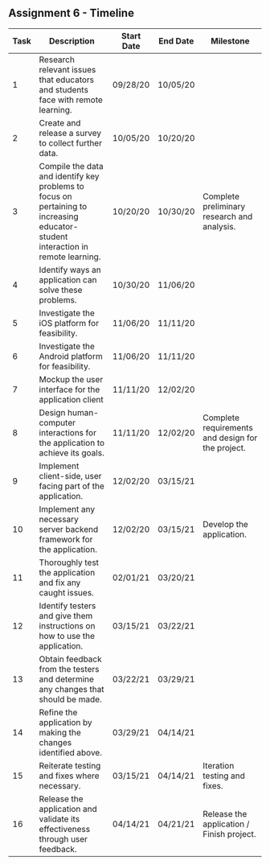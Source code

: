 ## Assignment 6 - Timeline
| Task | Description | Start Date | End Date | Milestone |
| --- | --- | --- | --- | --- |
| 1 | Research relevant issues that educators and students face with remote learning. | 09/28/20 | 10/05/20 |
| 2 | Create and release a survey to collect further data. | 10/05/20 | 10/20/20 |
| 3 | Compile the data and identify key problems to focus on pertaining to increasing educator-student interaction in remote learning. | 10/20/20 | 10/30/20 | Complete preliminary research and analysis. |
| 4 | Identify ways an application can solve these problems. | 10/30/20 | 11/06/20 |
| 5 | Investigate the iOS platform for feasibility. | 11/06/20 | 11/11/20 |
| 6 | Investigate the Android platform for feasibility. | 11/06/20 | 11/11/20 |
| 7 | Mockup the user interface for the application client | 11/11/20 | 12/02/20 |
| 8 | Design human-computer interactions for the application to achieve its goals. | 11/11/20 | 12/02/20 | Complete requirements and design for the project. |
| 9 | Implement client-side, user facing part of the application. | 12/02/20 | 03/15/21 |
| 10 | Implement any necessary server backend framework for the application. | 12/02/20 | 03/15/21 | Develop the application. |
| 11 | Thoroughly test the application and fix any caught issues. | 02/01/21 | 03/20/21 |
| 12 | Identify testers and give them instructions on how to use the application. | 03/15/21 | 03/22/21 |
| 13 | Obtain feedback from the testers and determine any changes that should be made. | 03/22/21 | 03/29/21 |
| 14 | Refine the application by making the changes identified above. | 03/29/21 | 04/14/21 |
| 15 | Reiterate testing and fixes where necessary. | 03/15/21 | 04/14/21 | Iteration testing and fixes. |
| 16 | Release the application and validate its effectiveness through user feedback. | 04/14/21 | 04/21/21 | Release the application / Finish project. |